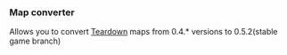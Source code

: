 ### Map converter

Allows you to convert [Teardown](https://store.steampowered.com/app/1167630/Teardown/) maps from 0.4.* versions to 0.5.2(stable game branch)